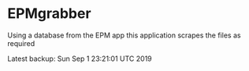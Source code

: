 # EPMgrabber
Using a database from the EPM app this application scrapes the files as required


Latest backup: Sun Sep 1 23:21:01 UTC 2019
